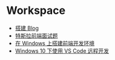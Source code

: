 <!--
 * @Author: gongyuqi
 * @Date: 2021-11-19 17:46:38
 * @LastEditTime: 2021-12-09 00:48:30
 * @LastEditors: gongyuqi
 * @Descripttion:
 * @FilePath: /rich1e.me/docs/workspace/README.md
-->

# Workspace

- [搭建 Blog](/workspace/搭建Blog.md)
- [特斯拉前端面试题](/workspace/特斯拉前端面试题.md)
- [在 Windows 上搭建前端开发环境](/workspace/在Windows上搭建前端开发环境.md)
- [Windows 10 下使用 VS Code 远程开发](/workspace/Windows10下使用VSCode远程开发.md)
